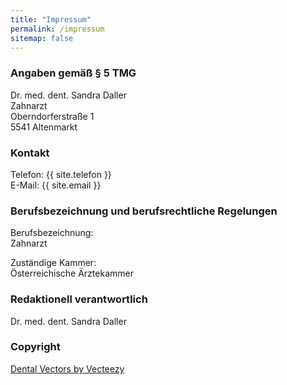 ```yaml
---
title: "Impressum"
permalink: /impressum
sitemap: false
---
```


### Angaben gem&auml;&szlig; &sect; 5 TMG
Dr. med. dent. Sandra Daller<br />
Zahnarzt<br />
Oberndorferstra&szlig;e 1<br />
5541 Altenmarkt

### Kontakt
Telefon: {{ site.telefon }}<br />
E-Mail: {{ site.email }}

### Berufsbezeichnung und berufsrechtliche Regelungen
Berufsbezeichnung:<br />
Zahnarzt

Zust&auml;ndige Kammer:<br />
&Ouml;sterreichische &Auml;rztekammer<br />

### Redaktionell verantwortlich
Dr. med. dent. Sandra Daller

### Copyright
<a href="https://www.vecteezy.com/free-vector/dental">Dental Vectors by Vecteezy</a>